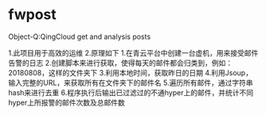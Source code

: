 # fwpost
Object-Q:QingCloud get and analysis posts

1.此项目用于高效的运维
2.原理如下
      1.在青云平台中创建一台虚机，用来接受邮件告警的日志
      2.创建脚本来进行获取，使得每天的邮件都会归类到，例如：20180808，这样的文件夹下
      3.利用本地时间，获取昨日的日期
      4.利用Jsoup，输入完整的URL，来获取所有在文件夹下的邮件名
      5.遍历所有邮件，通过字符串hash来进行去重
      6.程序执行后输出已过滤过的不通hyper上的邮件，并统计不同hyper上所报警的邮件次数及总邮件数

